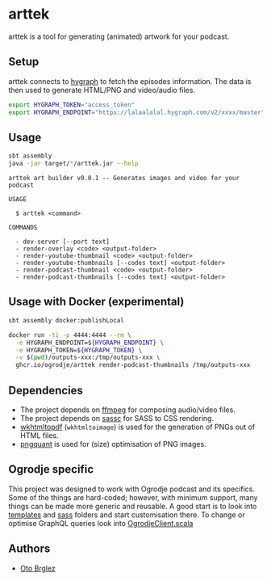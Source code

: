 # arttek

arttek is a tool for generating (animated) artwork for your podcast.

## Setup

arttek connects to [hygraph] to fetch the episodes information. 
The data is then used to generate HTML/PNG and video/audio files.

```bash
export HYGRAPH_TOKEN="access_token"
export HYGRAPH_ENDPOINT="https://lalaalalal.hygraph.com/v2/xxxx/master"
````

## Usage

```bash
sbt assembly
java -jar target/*/arttek.jar --help
```

```
arttek art builder v0.0.1 -- Generates images and video for your podcast

USAGE

  $ arttek <command>

COMMANDS

  - dev-server [--port text]
  - render-overlay <code> <output-folder>
  - render-youtube-thumbnail <code> <output-folder>
  - render-youtube-thumbnails [--codes text] <output-folder>
  - render-podcast-thumbnail <code> <output-folder>
  - render-podcast-thumbnails [--codes text] <output-folder>
```

## Usage with Docker (experimental)

```bash
sbt assembly docker:publishLocal
```

```bash
docker run -ti -p 4444:4444 --rm \
  -e HYGRAPH_ENDPOINT=${HYGRAPH_ENDPOINT} \
  -e HYGRAPH_TOKEN=${HYGRAPH_TOKEN} \
  -v $(pwd)/outputs-xxx:/tmp/outputs-xxx \
  ghcr.io/ogrodje/arttek render-podcast-thumbnails /tmp/outputs-xxx
```

[hygraph]: https://hygraph.com/

## Dependencies

- The project depends on [ffmpeg](https://ffmpeg.org/) for composing audio/video files.
- The project depends on [sassc]([https://ffmpeg.org/](https://github.com/sass/sassc)) for SASS to CSS rendering.
- [wkhtmltopdf](https://wkhtmltopdf.org/) (`wkhtmltoimage`) is used for the generation of PNGs out of HTML files.
- [pngquant](https://pngquant.org/) is used for (size) optimisation of PNG images.

## Ogrodje specific

This project was designed to work with Ogrodje podcast and its specifics. Some of the things are hard-coded; 
however, with minimum support, many things can be made more generic and reusable. 
A good start is to look into [templates](templates/) and [sass](sass/) folders and start customisation there. 
To change or optimise GraphQL queries look into [OgrodjeClient.scala](src/main/scala/com/pinkstack/arttek/OgrodjeClient.scala)


## Authors

- [Oto Brglez](https://twitter.com/otobrglez)
